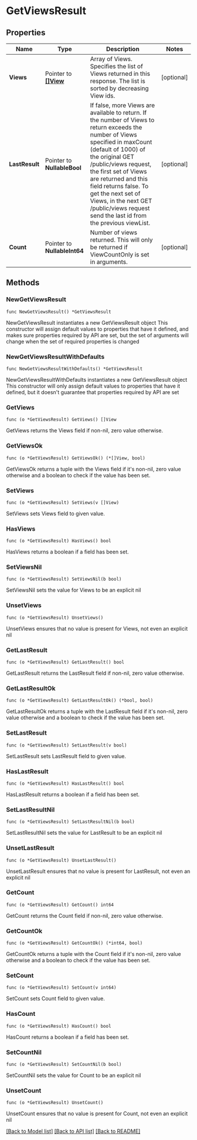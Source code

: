 # GetViewsResult

## Properties

Name | Type | Description | Notes
------------ | ------------- | ------------- | -------------
**Views** | Pointer to [**[]View**](View.md) | Array of Views. Specifies the list of Views returned in this response. The list is sorted by decreasing View ids. | [optional] 
**LastResult** | Pointer to **NullableBool** | If false, more Views are available to return. If the number of Views to return exceeds the number of Views specified in maxCount (default of 1000) of the original GET /public/views request, the first set of Views are returned and this field returns false. To get the next set of Views, in the next GET /public/views request send the last id from the previous viewList. | [optional] 
**Count** | Pointer to **NullableInt64** | Number of views returned. This will only be returned if ViewCountOnly is set in arguments. | [optional] 

## Methods

### NewGetViewsResult

`func NewGetViewsResult() *GetViewsResult`

NewGetViewsResult instantiates a new GetViewsResult object
This constructor will assign default values to properties that have it defined,
and makes sure properties required by API are set, but the set of arguments
will change when the set of required properties is changed

### NewGetViewsResultWithDefaults

`func NewGetViewsResultWithDefaults() *GetViewsResult`

NewGetViewsResultWithDefaults instantiates a new GetViewsResult object
This constructor will only assign default values to properties that have it defined,
but it doesn't guarantee that properties required by API are set

### GetViews

`func (o *GetViewsResult) GetViews() []View`

GetViews returns the Views field if non-nil, zero value otherwise.

### GetViewsOk

`func (o *GetViewsResult) GetViewsOk() (*[]View, bool)`

GetViewsOk returns a tuple with the Views field if it's non-nil, zero value otherwise
and a boolean to check if the value has been set.

### SetViews

`func (o *GetViewsResult) SetViews(v []View)`

SetViews sets Views field to given value.

### HasViews

`func (o *GetViewsResult) HasViews() bool`

HasViews returns a boolean if a field has been set.

### SetViewsNil

`func (o *GetViewsResult) SetViewsNil(b bool)`

 SetViewsNil sets the value for Views to be an explicit nil

### UnsetViews
`func (o *GetViewsResult) UnsetViews()`

UnsetViews ensures that no value is present for Views, not even an explicit nil
### GetLastResult

`func (o *GetViewsResult) GetLastResult() bool`

GetLastResult returns the LastResult field if non-nil, zero value otherwise.

### GetLastResultOk

`func (o *GetViewsResult) GetLastResultOk() (*bool, bool)`

GetLastResultOk returns a tuple with the LastResult field if it's non-nil, zero value otherwise
and a boolean to check if the value has been set.

### SetLastResult

`func (o *GetViewsResult) SetLastResult(v bool)`

SetLastResult sets LastResult field to given value.

### HasLastResult

`func (o *GetViewsResult) HasLastResult() bool`

HasLastResult returns a boolean if a field has been set.

### SetLastResultNil

`func (o *GetViewsResult) SetLastResultNil(b bool)`

 SetLastResultNil sets the value for LastResult to be an explicit nil

### UnsetLastResult
`func (o *GetViewsResult) UnsetLastResult()`

UnsetLastResult ensures that no value is present for LastResult, not even an explicit nil
### GetCount

`func (o *GetViewsResult) GetCount() int64`

GetCount returns the Count field if non-nil, zero value otherwise.

### GetCountOk

`func (o *GetViewsResult) GetCountOk() (*int64, bool)`

GetCountOk returns a tuple with the Count field if it's non-nil, zero value otherwise
and a boolean to check if the value has been set.

### SetCount

`func (o *GetViewsResult) SetCount(v int64)`

SetCount sets Count field to given value.

### HasCount

`func (o *GetViewsResult) HasCount() bool`

HasCount returns a boolean if a field has been set.

### SetCountNil

`func (o *GetViewsResult) SetCountNil(b bool)`

 SetCountNil sets the value for Count to be an explicit nil

### UnsetCount
`func (o *GetViewsResult) UnsetCount()`

UnsetCount ensures that no value is present for Count, not even an explicit nil

[[Back to Model list]](../README.md#documentation-for-models) [[Back to API list]](../README.md#documentation-for-api-endpoints) [[Back to README]](../README.md)


